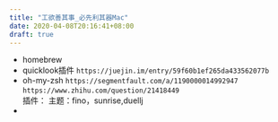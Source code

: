 ```yaml
---
title: "工欲善其事_必先利其器Mac"
date: 2020-04-08T20:16:41+08:00
draft: true
---
```


- homebrew
- quicklook插件
`https://juejin.im/entry/59f60b1ef265da433562077b`
- oh-my-zsh
`https://segmentfault.com/a/1190000014992947`
`https://www.zhihu.com/question/21418449`   
插件：
主题：fino，sunrise,duellj
- 
